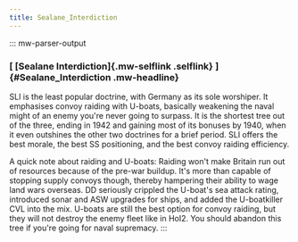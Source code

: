 ```yaml
---
title: Sealane_Interdiction
---
```


::: mw-parser-output

### [ [Sealane Interdiction]{.mw-selflink .selflink} ]{#Sealane_Interdiction .mw-headline}

SLI is the least popular doctrine, with Germany as its sole worshiper.
It emphasises convoy raiding with U-boats, basically weakening the naval
might of an enemy you\'re never going to surpass. It is the shortest
tree out of the three, ending in 1942 and gaining most of its bonuses by
1940, when it even outshines the other two doctrines for a brief period.
SLI offers the best morale, the best SS positioning, and the best convoy
raiding efficiency.

A quick note about raiding and U-boats: Raiding won\'t make Britain run
out of resources because of the pre-war buildup. It\'s more than capable
of stopping supply convoys though, thereby hampering their ability to
wage land wars overseas. DD seriously crippled the U-boat\'s sea attack
rating, introduced sonar and ASW upgrades for ships, and added the
U-boatkiller CVL into the mix. U-boats are still the best option for
convoy raiding, but they will not destroy the enemy fleet like in HoI2.
You should abandon this tree if you\'re going for naval supremacy.
:::
